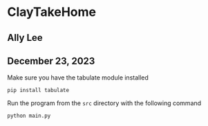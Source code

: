 # ClayTakeHome
## Ally Lee
## December 23, 2023


Make sure you have the tabulate module installed
```
pip install tabulate
```

Run the program from the `src` directory with the following command
```
python main.py
```
